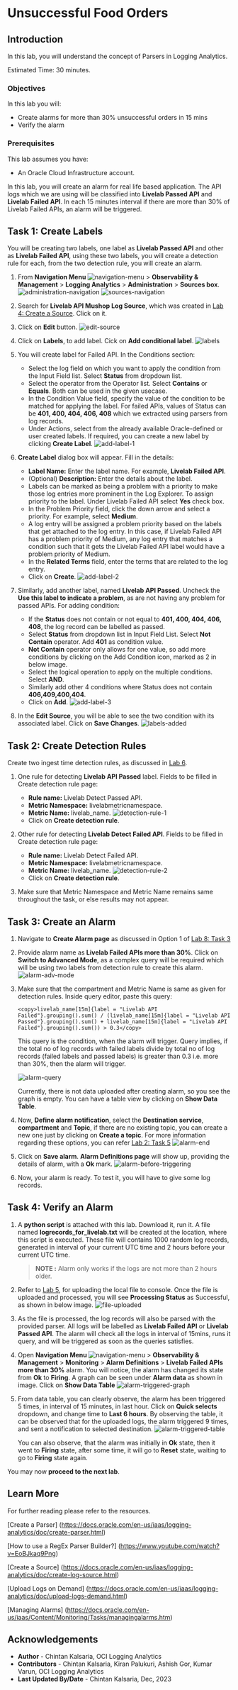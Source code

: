 # Unsuccessful Food Orders

## Introduction

In this lab, you will understand the concept of Parsers in Logging Analytics.

Estimated Time: 30 minutes.

### Objectives

In this lab you will:

* Create alarms for more than 30% unsuccessful orders in 15 mins
* Verify the alarm

### Prerequisites

This lab assumes you have:

* An Oracle Cloud Infrastructure account.

In this lab, you will create an alarm for real life based application. The API logs which we are using will be classified into **Livelab Passed API** and **Livelab Failed API**. In each 15 minutes interval if there are more than 30% of Livelab Failed APIs, an alarm will be triggered.

## Task 1: Create Labels

You will be creating two labels, one label as **Livelab Passed API** and other as **Livelab Failed API**, using these two labels, you will create a detection rule for each, from the two detection rule, you will create an alarm.

1. From **Navigation Menu** ![navigation-menu](images/navigation-menu.png) > **Observability & Management** > **Logging Analytics** > **Administration** > **Sources box**.
    ![administration-navigation](images/administration-navigation.png)
    ![sources-navigation](images/sources-navigation.png)

2. Search for **Livelab API Mushop Log Source**, which was created in [Lab 4: Create a Source](?lab=create-source). Click on it.

3. Click on **Edit** button.
    ![edit-source](images/edit-source.png)

4. Click on **Labels**, to add label. Cick on **Add conditional label**.
    ![labels](images/labels.png)

5. You will create label for Failed API. In the Conditions section:
    * Select the log field on which you want to apply the condition from the Input Field list. Select **Status** from dropdown list.
    * Select the operator from the Operator list. Select **Contains** or **Equals**. Both can be used in the given usecase.
    * In the Condition Value field, specify the value of the condition to be matched for applying the label. For failed APIs, values of Status can be **401, 400, 404, 406, 408** which we extracted using parsers from log records.
    * Under Actions, select from the already available Oracle-defined or user created labels. If required, you can create a new label by clicking **Create Label**.
    ![add-label-1](images/add-label-1.png)

6. **Create Label** dialog box will appear. Fill in the details:
    * **Label Name:** Enter the label name. For example, **Livelab Failed API**.
    * (Optional) **Description:**  Enter the details about the label.
    * Labels can be marked as being a problem with a priority to make those log entries more prominent in the Log Explorer. To assign priority to the label. Under Livelab Failed API select **Yes** check box.
    * In the Problem Priority field, click the down arrow and select a priority. For example, select **Medium**.
    * A log entry will be assigned a problem priority based on the labels that get attached to the log entry. In this case, if Livelab Failed API has a problem priority of Medium, any log entry that matches a condition such that it gets the Livelab Failed API label would have a problem priority of Medium.
    * In the **Related Terms** field, enter the terms that are related to the log entry.
    * Click on **Create**.
![add-label-2](images/add-label-2.png)

7. Similarly, add another label, named **Livelab API Passed**. Uncheck the **Use this label to indicate a problem**, as are not having any problem for passed APIs. For adding condition:
    * If the **Status** does not contain or not equal to **401, 400, 404, 406, 408**, the log record can be labelled as passed.
    * Select **Status** from dropdown list in Input Field List. Select **Not Contain** operator. Add **401** as condition value.
    * **Not Contain** operator only allows for one value, so add more conditions by clicking on the Add Condition icon, marked as 2 in below image.
    * Select the logical operation to apply on the multiple conditions. Select **AND**.
    * Similarly add other 4 conditions where Status does not contain **406,409,400,404**.
    * Click on **Add**.
![add-label-3](images/add-label-3.png)

8. In the **Edit Source**, you will be able to see the two condition with its associated label. Click on **Save Changes**.
    ![labels-added](images/labels-added.png)

## Task 2: Create Detection Rules

Create two ingest time detection rules, as discussed in [Lab 6](?lab=create-and-trigger-ingest-time-detection-rule).

1. One rule for detecting **Livelab API Passed** label. Fields to be filled in Create detection rule page:
    * **Rule name:** Livelab Detect Passed API.
    * **Metric Namespace:** livelabmetricnamespace.
    * **Metric Name:** livelab_name.
    ![detection-rule-1](images/detection-rule-1.png)
     * Click on **Create detection rule**.

2. Other rule for detecting **Livelab Detect Failed API**. Fields to be filled in Create detection rule page:
    * **Rule name:** Livelab Detect Failed API.
    * **Metric Namespace:** livelabmetricnamespace.
    * **Metric Name:** livelab_name.
![detection-rule-2](images/detection-rule-2.png)
     * Click on **Create detection rule**.

3. Make sure that Metric Namespace and Metric Name remains same throughout the task, or else results may not appear.

## Task 3: Create an Alarm

1. Navigate to **Create Alarm page** as discussed in Option 1 of [Lab 8: Task 3](?lab=create-and-verify-alarm#Task3:CreateanAlarm)

2. Provide alarm name as **Livelab Failed APIs more than 30%**. Click on **Switch to Advanced Mode**, as a complex query will be required which will be using two labels from detection rule to create this alarm.
    ![alarm-adv-mode](images/alarm-adv-mode.png)

3. Make sure that the compartment and Metric Name is same as given for detection rules. Inside query editor, paste this query:
    ```
    <copy>livelab_name[15m]{label = "Livelab API Failed"}.grouping().sum() / (livelab_name[15m]{label = "Livelab API Passed"}.grouping().sum() + livelab_name[15m]{label = "Livelab API Failed"}.grouping().sum()) > 0.3</copy>
    ```
    This query  is the condition, when the alarm will trigger. Query implies, if the total no of log records with failed labels divide by total no of log records (failed labels and passed labels) is greater than 0.3 i.e. more than 30%, then the alarm will trigger.

    ![alarm-query](images/alarm-query.png)

    Currently, there is not data uploaded after creating alarm, so you see the graph is empty. You can have a table view by clicking on **Show Data Table**.

4. Now, **Define alarm notification**, select the **Destination service**, **compartment** and **Topic**, if there are no existing topic, you can create a new one just by clicking on **Create a topic**. For more information regarding these options, you can refer [Lab 2: Task 5](?lab=alarms-detection-rules#Task5:CreateAlarmsandNotifications)
    ![alarm-end](images/alarm-end.png)

5. Click on **Save alarm**. **Alarm Definitions page** will show up, providing the details of alarm, with a **Ok** mark.
    ![alarm-before-triggering](images/alarm-before-triggering.png)

6. Now, your alarm is ready. To test it, you will have to give some log records.

## Task 4: Verify an Alarm

1. A **python script** is attached with this lab. Download it, run it. A file named **logrecords\_for\_livelab.txt** will be created at the location, where this script is executed. These file will contains 1000 random log records, generated in interval of your current UTC time and 2 hours before your current UTC time.

    >**NOTE :** Alarm only works if the logs are not more than 2 hours older.

2. Refer to [Lab 5](?lab=upload-log-file), for uploading the local file to console. Once the file is uploaded and processed, you will see **Processing Status** as Successful, as shown in below image.
    ![file-uploaded](images/file-uploaded.png)

3. As the file is processed, the log records will also be parsed with the provided parser. All logs will be labelled as **Livelab Failed API** or **Livelab Passed API**. The alarm will check all the logs in interval of 15mins, runs it query, and will be triggered as soon as the queries satisfies.

4. Open **Navigation Menu** ![navigation-menu](images/navigation-menu.png) > **Observability & Management** > **Monitoring** > **Alarm Definitions** > **Livelab Failed APIs more than 30%** alarm. You will notice, the alarm has changed its state from **Ok** to **Firing**. A graph can be seen under **Alarm data** as shown in image. Click on **Show Data Table**
    ![alarm-triggered-graph](images/alarm-triggered-graph.png)

5. From data table, you can clearly observe, the alarm has been triggered 5 times, in interval of 15 minutes, in last hour. Click on **Quick selects** dropdown, and change time to **Last 6 hours**. By observing the table, it can be observed that for the uploaded logs, the alarm triggered 9 times, and sent a notification to selected destination.
    ![alarm-triggered-table](images/alarm-triggered-table.png)

    You can also observe, that the alarm was initially in **Ok** state, then it went to **Firing** state, after some time, it will go to **Reset** state, waiting to go to **Firing** state again.

You may now **proceed to the next lab**.

## Learn More

For further reading please refer to the resources.

[Create a Parser] (<https://docs.oracle.com/en-us/iaas/logging-analytics/doc/create-parser.html>)

[How to use a RegEx Parser Builder?] (<https://www.youtube.com/watch?v=EoBJkaq9Png>)

[Create a Source] (<https://docs.oracle.com/en-us/iaas/logging-analytics/doc/create-log-source.html>)

[Upload Logs on Demand] (<https://docs.oracle.com/en-us/iaas/logging-analytics/doc/upload-logs-demand.html>)

[Managing Alarms] (<https://docs.oracle.com/en-us/iaas/Content/Monitoring/Tasks/managingalarms.htm>)

## Acknowledgements

* **Author** - Chintan Kalsaria, OCI Logging Analytics
* **Contributors** -  Chintan Kalsaria, Kiran Palukuri, Ashish Gor, Kumar Varun, OCI Logging Analytics
* **Last Updated By/Date** - Chintan Kalsaria, Dec, 2023